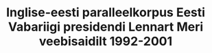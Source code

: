 ---
title: 'Inglise-eesti paralleelkorpus Eesti Vabariigi presidendi Lennart Meri veebisaidilt 1992-2001'
title_en: 'English-Estonian parallel corpus from the web site of Lennart Meri, President of the Republic of Estonia, 1992-2001'
notes: 'Eesti Vabariigi presidendi Lennart Meri veebisaidilt https://vp1992-2001.president.ee/est/ koostatud inglise-eesti paralleelkorpus, aastatest 1992-2001'
notes_en: 'English-Estonian parallel corpus compiled from the web site https://vp1992-2001.president.ee/eng/ of Lennart Meri, President of the Republic of Estonia, 1992-2001'
category:
  - Valitsus ja avalik sektor
category_en:
  - Government and Public Sector
resources:
  - name: President Meri paralleelkorpus
    url: 'https://www.elrc-share.eu/repository/browse/english-estonian-parallel-corpus-from-the-web-site-of-lennart-meri-president-of-the-republic-of-estonia-1992-2001/b6cf4e12e67511e8b7d400155d026706ef5b5ac27f324ac19042cbe1a939ce85/'
    format: TMX
    interactive: 'False'
license: OTHER
update_freq: 'http://purl.org/linked-data/sdmx/2009/code#freq-A'
organization: Vabariigi Presidendi Kantselei
maintainer_name: ''
maintainer_email: ''
maintainer_phone: ''
date_issued: '20/03/2020'
date_modified: 2020/08/31
---